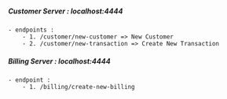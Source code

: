 ##### Customer Server : localhost:4444
    - endpoints : 
        - 1. /customer/new-customer => New Customer
        - 2. /customer/new-transaction => Create New Transaction

##### Billing Server : localhost:4444
    - endpoint :
        - 1. /billing/create-new-billing

